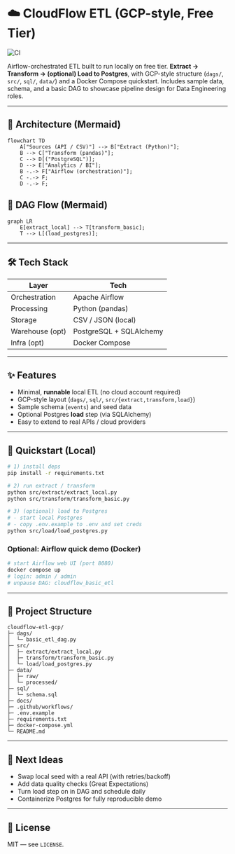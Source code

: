 # ☁️ CloudFlow ETL (GCP-style, Free Tier)

![CI](https://github.com/ajay1018/cloudflow-etl-gcp/actions/workflows/ci.yml/badge.svg?branch=main&cache=1759894332)

Airflow-orchestrated ETL built to run locally on free tier. **Extract → Transform → (optional) Load to Postgres**, with GCP-style structure (`dags/`, `src/`, `sql/`, `data/`) and a Docker Compose quickstart. Includes sample data, schema, and a basic DAG to showcase pipeline design for Data Engineering roles.

---

## 🧱 Architecture (Mermaid)

```mermaid
flowchart TD
    A["Sources (API / CSV)"] --> B["Extract (Python)"];
    B --> C["Transform (pandas)"];
    C --> D[("PostgreSQL")];
    D --> E["Analytics / BI"];
    B -.-> F["Airflow (orchestration)"];
    C -.-> F;
    D -.-> F;
```

## 🔁 DAG Flow (Mermaid)

```mermaid
graph LR
    E[extract_local] --> T[transform_basic];
    T --> L[(load_postgres)];
```

---

## 🛠 Tech Stack

| Layer           | Tech                         |
|-----------------|------------------------------|
| Orchestration   | Apache Airflow               |
| Processing      | Python (pandas)              |
| Storage         | CSV / JSON (local)           |
| Warehouse (opt) | PostgreSQL + SQLAlchemy      |
| Infra (opt)     | Docker Compose               |

---

## ✨ Features

- Minimal, **runnable** local ETL (no cloud account required)
- GCP-style layout (`dags/`, `sql/`, `src/{extract,transform,load}`)
- Sample schema (`events`) and seed data
- Optional Postgres **load** step (via SQLAlchemy)
- Easy to extend to real APIs / cloud providers

---

## 🚀 Quickstart (Local)

```bash
# 1) install deps
pip install -r requirements.txt

# 2) run extract / transform
python src/extract/extract_local.py
python src/transform/transform_basic.py

# 3) (optional) load to Postgres
# - start local Postgres
# - copy .env.example to .env and set creds
python src/load/load_postgres.py
```

### Optional: Airflow quick demo (Docker)

```bash
# start Airflow web UI (port 8080)
docker compose up
# login: admin / admin
# unpause DAG: cloudflow_basic_etl
```

---

## 📁 Project Structure

```
cloudflow-etl-gcp/
├─ dags/
│  └─ basic_etl_dag.py
├─ src/
│  ├─ extract/extract_local.py
│  ├─ transform/transform_basic.py
│  └─ load/load_postgres.py
├─ data/
│  ├─ raw/
│  └─ processed/
├─ sql/
│  └─ schema.sql
├─ docs/
├─ .github/workflows/
├─ .env.example
├─ requirements.txt
├─ docker-compose.yml
└─ README.md
```

---

## 🔮 Next Ideas

- Swap local seed with a real API (with retries/backoff)
- Add data quality checks (Great Expectations)
- Turn load step on in DAG and schedule daily
- Containerize Postgres for fully reproducible demo

---

## 🧾 License

MIT — see `LICENSE`.
